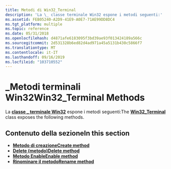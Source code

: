 ```yaml
---
title: Metodi di Win32_Terminal
description: 'La \_ classe terminale Win32 espone i metodi seguenti:'
ms.assetid: FEB05240-A2D9-41E9-A0E7-71AE99DD8DC4
ms.tgt_platform: multiple
ms.topic: reference
ms.date: 05/31/2018
ms.openlocfilehash: d4871afe6183095f3bd39ae93f013424189a566c
ms.sourcegitcommit: 2d531328b6ed82d4ad971a45a5131b430c5866f7
ms.translationtype: MT
ms.contentlocale: it-IT
ms.lasthandoff: 09/16/2019
ms.locfileid: "103710552"
---
```

# <a name="win32_terminal-methods"></a><span data-ttu-id="9bbbb-103">\_Metodi terminali Win32</span><span class="sxs-lookup"><span data-stu-id="9bbbb-103">Win32\_Terminal Methods</span></span>

<span data-ttu-id="9bbbb-104">La [**classe \_ terminale Win32**](win32-terminal.md) espone i metodi seguenti:</span><span class="sxs-lookup"><span data-stu-id="9bbbb-104">The [**Win32\_Terminal**](win32-terminal.md) class exposes the following methods.</span></span>

## <a name="in-this-section"></a><span data-ttu-id="9bbbb-105">Contenuto della sezione</span><span class="sxs-lookup"><span data-stu-id="9bbbb-105">In this section</span></span>

-   [<span data-ttu-id="9bbbb-106">**Metodo di creazione**</span><span class="sxs-lookup"><span data-stu-id="9bbbb-106">**Create method**</span></span>](create-win32-terminal.md)
-   [<span data-ttu-id="9bbbb-107">**Delete (metodo)**</span><span class="sxs-lookup"><span data-stu-id="9bbbb-107">**Delete method**</span></span>](delete-win32-terminal.md)
-   [<span data-ttu-id="9bbbb-108">**Metodo Enable**</span><span class="sxs-lookup"><span data-stu-id="9bbbb-108">**Enable method**</span></span>](win32-terminal-enable.md)
-   [<span data-ttu-id="9bbbb-109">**Rinominare il metodo**</span><span class="sxs-lookup"><span data-stu-id="9bbbb-109">**Rename method**</span></span>](win32-terminal-rename.md)

 

 




